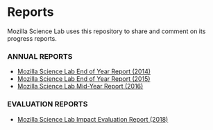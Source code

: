 # Reports
Mozilla Science Lab uses this repository to share and comment on its progress reports.

### ANNUAL REPORTS
* [Mozilla Science Lab End of Year Report (2014)](AnnualReports/2014MSL_EOY_Report.pdf)
* [Mozilla Science Lab End of Year Report (2015)](AnnualReports/2015MSL_EOY_Report.pdf)
* [Mozilla Science Lab Mid-Year Report (2016)](AnnualReports/2016MSL_Mid-YearReport.pdf)

### EVALUATION REPORTS
* [Mozilla Science Lab Impact Evaluation Report (2018)](MSLEvaluationFINAL_20181001.pdf)

